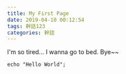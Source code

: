 ```yaml
---
title: My First Page
date: 2019-04-10 00:12:54
tags: 幹話123
categories: 幹話
---
```

I'm so tired...
I wanna go to bed.
Bye~~

```
echo "Hello World";
```
